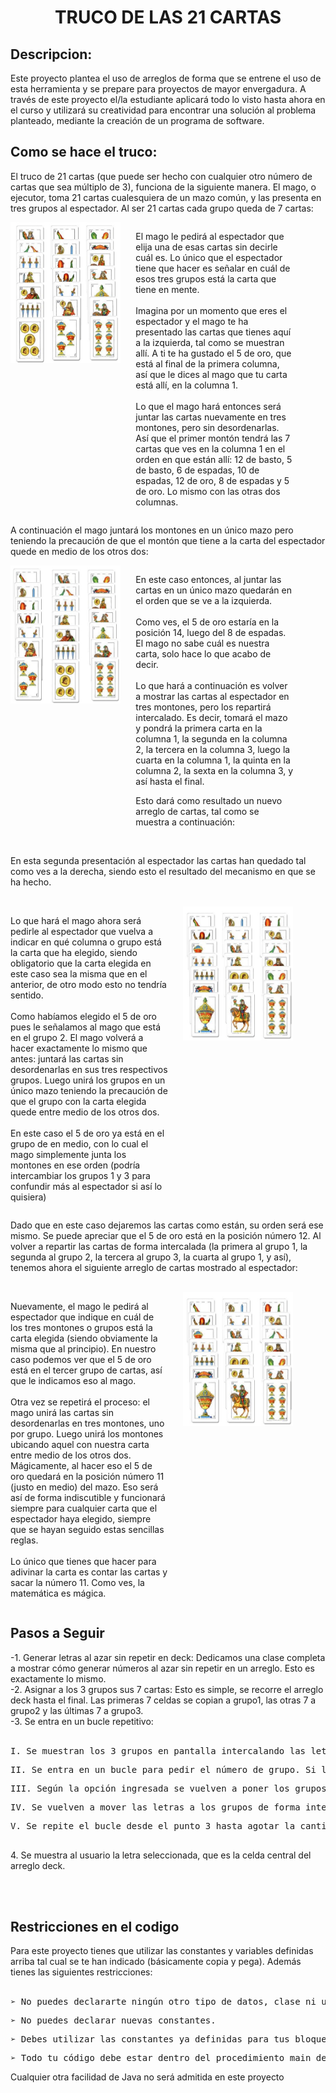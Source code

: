 <div align="center"><h1>TRUCO DE LAS 21 CARTAS</h1></div>

<div>   
    <h2>Descripcion: </h2>
    <p>Este proyecto plantea el uso de arreglos de forma que se entrene el uso de esta herramienta y se prepare para proyectos de mayor envergadura. A través de este proyecto el/la estudiante aplicará todo lo visto hasta ahora en el curso y utilizará su creatividad para encontrar una solución al problema planteado, mediante la creación de un programa de software.</p>
</div>
<div>
    <h2>Como se hace el truco:</h2>
    <div><p>El truco de 21 cartas (que puede ser hecho con cualquier otro número de cartas que sea múltiplo de 3), funciona de la siguiente manera. El mago, o ejecutor, toma 21 cartas cualesquiera de un mazo común, y las presenta en tres grupos al espectador. Al ser 21 cartas cada grupo queda de 7 cartas:
    </p>
    </div>
    <div style="display: inline-block; width: 35%; vertical-align: top; margin-right: 20px;">
    <img src="images/Carts1.jpg" width="300px">
    </div>
    <div style="display: inline-block; width: 50%; vertical-align: top;">
    <p>El mago le pedirá al espectador que elija una de esas cartas sin decirle cuál es. Lo único que el espectador tiene que hacer es señalar en cuál de esos tres grupos está la carta que tiene en mente.<br><br>
    Imagina por un momento que eres el espectador y el mago te ha presentado las cartas que tienes aquí a la izquierda, tal como se muestran allí. A ti te ha gustado el 5 de oro, que está al final de la primera columna, así que le dices al mago que tu carta está allí, en la columna 1.<br><br>
    Lo que el mago hará entonces será juntar las cartas nuevamente en tres montones, pero sin desordenarlas. Así que el primer montón tendrá las 7 cartas que ves en la columna 1 en el orden en que están allí: 12 de basto, 5 de basto, 6 de espadas, 10 de espadas, 12 de oro, 8 de espadas y 5 de oro. Lo mismo con las otras dos columnas.
    </p>
    </div>
    <p>A continuación el mago juntará los montones en un único mazo pero teniendo la precaución de que el 
    montón que tiene a la carta del espectador quede en medio de los otros dos:</p>
    <div style="display: inline-block; width: 35%; vertical-align: top; margin-right: 20px;">
    <img src="images/Carts2.jpg" width="300px">
    </div>
    <div style="display: inline-block; width: 50%; vertical-align: top;">
    <p>En este caso entonces, al juntar las cartas en un único mazo quedarán en el orden que se ve a la izquierda. <br><br>
    Como ves, el 5 de oro estaría en la posición 14, luego del 8 de espadas. El mago no sabe cuál es nuestra carta, solo hace lo que acabo de decir.<br><br>Lo que hará a continuación es volver a mostrar las cartas al espectador en tres montones, pero los repartirá intercalado. Es decir, tomará el mazo y pondrá la primera carta en la columna 1, la segunda en la columna 2, la tercera en la columna 3, luego la cuarta en la columna 1, la quinta en la columna 2, la sexta en la columna 3, y así hasta el final.
    </p>
    <p>Esto dará como resultado un nuevo arreglo de cartas, tal como se muestra a continuación:</p>
    </div><br><br>
    <p>En esta segunda presentación al espectador las cartas han quedado tal como ves a la derecha, siendo esto el resultado del mecanismo en que se ha hecho.</p>
    <br>
    <div style="display: inline-block; width: 50%; vertical-align: top; margin-right: 20px;">
    <p>Lo que hará el mago ahora será pedirle al espectador que vuelva a indicar en qué columna o grupo está la carta que ha elegido, siendo obligatorio que la carta elegida en este caso sea la misma que en el anterior, de otro modo esto no tendría sentido.<br><br>
    Como habíamos elegido el 5 de oro pues le señalamos al mago que está en el grupo 2. El mago volverá a hacer exactamente lo mismo que antes: juntará las cartas sin desordenarlas en sus tres respectivos grupos. Luego unirá los grupos en un único mazo teniendo la precaución de que el grupo con la carta elegida quede entre medio de los otros dos. <br><br>
    En este caso el 5 de oro ya está en el grupo de en medio, con lo cual el mago simplemente junta los montones en ese orden (podría intercambiar los grupos 1 y 3 para confundir más al espectador si así lo quisiera)</p>
    </div>
    <div style="display: inline-block; width: 35%; vertical-align: top;">
    <img src="images/Carts3.jpg" width="300px">
    </div>
    <p>Dado que en este caso dejaremos las cartas como están, su orden será ese mismo. Se puede apreciar que el 5 de oro está en la posición número 12. Al volver a repartir las cartas de forma intercalada (la primera al grupo 1, la segunda al grupo 2, la tercera al grupo 3, la cuarta al grupo 1, y así), tenemos ahora el siguiente arreglo de cartas mostrado al espectador:</p>
    <br>
    <div style="display: inline-block; width: 50%; vertical-align: top; margin-right: 20px;">
    <p>Nuevamente, el mago le pedirá al espectador que indique en cuál de los tres montones o grupos está la carta elegida (siendo obviamente la misma que al principio). En nuestro caso podemos ver que el 5 de oro está en el tercer grupo de cartas, así que le indicamos eso al mago.<br><br>
    Otra vez se repetirá el proceso: el mago unirá las cartas sin desordenarlas en tres montones, uno por grupo. Luego unirá los montones ubicando aquel con nuestra carta entre medio de los otros dos.
    Mágicamente, al hacer eso el 5 de oro quedará en la posición número 11 (justo en medio) del mazo. Eso será así de forma indiscutible y funcionará siempre para cualquier carta que el espectador haya elegido, siempre que se hayan seguido estas sencillas reglas.<br><br>
    Lo único que tienes que hacer para adivinar la carta es contar las cartas y sacar la número 11. Como ves, la matemática es mágica.</p>
    </div>
    <div style="display: inline-block; width: 35%; vertical-align: top;">
    <img src="images/Carts3.jpg" width="300px">
    </div>
</div>
<div>
    <h2>Pasos a Seguir</h2>
    <p>-1. Generar letras al azar sin repetir en deck: Dedicamos una clase completa a mostrar cómo generar números al azar sin repetir en un arreglo. Esto es exactamente lo mismo.<br>
    -2. Asignar a los 3 grupos sus 7 cartas: Esto es simple, se recorre el arreglo deck hasta el final. Las primeras 7 celdas se copian a grupo1, las otras 7 a grupo2 y las últimas 7 a grupo3.<br>
    -3. Se entra en un bucle repetitivo:<br><br>
        <pre>I. Se muestran los 3 grupos en pantalla intercalando las letras de modo que cada grupo aparezca en una columna. Esto se logra simplemente imprimiendo los tres arreglos a la vez, primero la celda de grupo1, luego la de grupo2 y finalmente la de grupo3.<br></pre>
        <pre>II. Se entra en un bucle para pedir el número de grupo. Si la opción ingresada no es correcta (1, 2 o 3) se repite este bucle.<br></pre>
        <pre>III. Según la opción ingresada se vuelven a poner los grupos en deck manteniendo el orden de sus letras, de forma que el grupo en que está la letra elegida quede en medio. Primero se pone un grupo de la celda 1 a la 7, luego el otro de la celda 8 a la 14 (en este está la letra elegida) y finalmente el último grupo de la celda 15 a la 21.<br></pre>
        <pre>IV. Se vuelven a mover las letras a los grupos de forma intercalada.<br></pre>
        <pre>V. Se repite el bucle desde el punto 3 hasta agotar la cantidad de repeticiones (3).<br><br></pre>
    4. Se muestra al usuario la letra seleccionada, que es la celda central del arreglo deck.
    </p>
</div><br><br>
<div>
    <h2>Restricciones en el codigo</h2>
    <p>Para este proyecto tienes que utilizar las constantes y variables definidas arriba tal cual se te han indicado (básicamente copia y pega). Además tienes las siguientes restricciones:<br><br>
    <pre>➢ No puedes declararte ningún otro tipo de datos, clase ni utilizar librerías de Java que no se hayan visto en el curso.</pre>
    <pre>➢ No puedes declarar nuevas constantes.</pre>
    <pre>➢ Debes utilizar las constantes ya definidas para tus bloques FOR, WHILE o REPEAT que utilices para recorrer arreglos.</pre>
    <pre>➢ Todo tu código debe estar dentro del procedimiento main de tu clase principal. No puedes declarar nada fuera del procedimiento main.Puedes declararte tantas variables como quieras y utilizar el algoritmo que quieras. Los pasos dados en la sección anterior simplemente son una sugerencia para ayudarte, pero no es algo a lo que te tengas que atener de forma restrictiva.<br></pre>
    Cualquier otra facilidad de Java no será admitida en este proyecto
    </p>
</div>